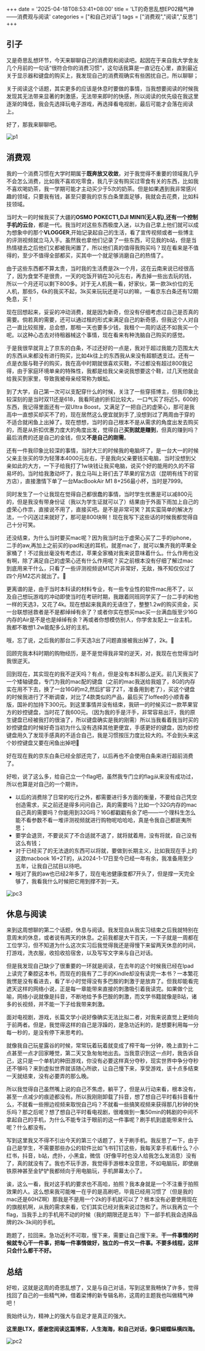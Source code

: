 +++
date = '2025-04-18T08:53:41+08:00'
title = 'LT的奇思乱想EP02精气神——消费观与阅读'
categories = ["和自己对话"]
tags = ["消费观","阅读","反思"]
+++

## 引子

又是奇思乱想环节，今天来聊聊自己的消费观和阅读吧。起因在于来自我大学舍友几个月前的一句话“很符合你的消费习惯”，这句话我算是一直记在心里，直到最近关于显示器和键盘的购买上，我发现自己的消费观确实有些困扰自己，所以聊聊；

关于阅读这个话题，其实更多的应该是休息时要做的事情，当我想要阅读的时候我发现其无法带来显著的刺激感，无法带来即时的快感，所以阅读的优先级在我这里逐渐的降低，我会先选择玩电子游戏，再选择看电视剧，最后可能才会落在阅读上。

好了，那我来聊聊吧。

![p1](/img/shu/躺平.webp)

## 消费观

我的一个消费习惯在大学时期属于**既奔放又收敛**，对于我觉得不重要的领域我几乎不会怎么消费，比如我不喜欢吃零食，我几乎没有购买过零食有关的东西，比如我不喜欢喝奶茶，我一学期可能才主动买少于5次的奶茶。但是如果遇到我非常感兴趣的领域，只要我有钱，甚至只要我的京东白条里面足够，我就会去花费，比如科技领域。

当时大一的时候我买了大疆的**OSMO POKECT1,DJI MINI1(无人机),还有一个控制手机的云台**，都是一代。我当时对这些东西极度入迷，以为自己拿上他们就可以成为想象中的那个**VLOGGER**,开始记录起自己的生活，看了宣传视频或者一些博主的评测视频就立马入手。虽然我也拿他们记录了一些东西，可见我的b站，但是当热情褪去之后他们又都被我闲置了，所以他们真的值得我购买吗？现在看来是不值得的，至少不值得全部都买，买其中一个就足够消磨自己的热情了。

由于这些东西都不算太贵，当时我的生活费是2k一个月，这在云南来说已经很高了，因为食堂不是很贵，一天的吃饭开销在30元左右，再去掉一些出去玩的钱，所以一个月还可以剩下800多。对于无人机我一看，好家伙，第一款3k价位的无人机，那些5，6k的我买不起，3k买来玩玩还是可以的嘛，一看京东白条还有12期免息，买！

现在回想起来，妥妥的冲动消费，就是因为新奇，但没有仔细考虑过自己是否真的需要。倘若真的需要，还可以通过租的形式来满足自己的新奇感，但我这个人对自己一直比较抠搜，总会想，那租一天也要多少钱，我租个一周的话还不如我买一个呢。以这种心态去对待租器械这个事情，现在看来有种洗脑自己购买的感觉。

于是我很早就背上了京东的白条，不过还好的一点是，我对于超过我能力范围太大的东西从来都没有进行购买，比如4k往上的东西我从来没有超额透支过。还有一点是衣服与鞋子的购买，我在高中时期就很喜欢买鞋，不过都没有超过800我记得，由于家庭环境单亲的特殊性，我都是给我父亲说我想要这个鞋，过几天他就会给我买到家里，导致我被母亲经常称为蜈蚣。

到了大学，自己第一次可以支配穿什么的时候，关注了一些穿搭博主，但我印象比较深刻的是当时双11还是618，我看阿迪的折扣比较大，一口气买了将近5，600的东西，我记得里面还有一双Ultra Boost，又满足了一把自己的虚荣心，那可是我高中一直想买却买不了的，现在居然这么便宜就到手了,没想到过了两周由于穿的不适合就闲鱼上出掉了。现在想想，当时的自己根本不是从需求的角度出发去购买的，而是从折扣优惠力度大的角度出发，觉得自己**买到就是赚到**，但真的赚到吗？最后消费的还是自己的金钱，但又**不是自己的刚需**。

还有一件我印象比较深的事情，当时大三的时候我的电脑坏了，是一台大一的时候父亲主张买的华为轻薄本4000元左右，于是我向父亲要钱买电脑，当时没想到父亲如此的大方，一下子给我打了1w块钱让我买电脑，说买个好的能用的久的不容易坏的。当时给我激动坏了，我立马叫上哥们去了苹果的官方店（昆明有线下的官方店），直接激情下单了一台MacBookAir M1 8+256最小杯，当时是7999。

同时发生了一个让我现在觉得自己都很蠢的事情，当时学生优惠是可以减800元的，但是我没有带身份证（我以为学生证就可以了）结果由于外面下雨加上自己的虚荣心作祟，直接说不用了，直接买吧。是不是非常可笑？其实蛮简单的解决方法，一个闪送过来就好了，那可是800块啊！现在我写下这些话的时候我都觉得自己十分可笑。

还没结束，为什么当时要买mac呢？因为我当时出于虚荣心买了二手的iphone，二手的aw,再加上之前买的ipad和送的耳机，就差mac了，就可以集齐我的苹果全家桶了！不过我丝毫没有考虑过，苹果全家桶对我来说意味着什么。什么作用也没有啊，除了满足自己的虚荣心还有什么作用呢？买之前根本没有仔细了解过mac到底用来干什么，只看了一些评测视频说M1芯片非常好，无敌，殊不知仅仅过了四个月M2芯片就出了。🤣

更离谱的是，由于当时本科读的材料专业，有一些专业性的软件mac用不了，以及自己想玩游戏的冲动即使当时在考研时期，我跟着同班同学买了一台二手的和他一样的天选3，又花了4k。现在想起来我真的无语住了，整整1.2w的购买资金，买一台联想拯救者是不是都绰绰有余了？或者你实在想买mac买一台满血版至少16G内存的Air是不是也是绰绰有余？再或者你想模仿别人，你学舍友配上一台主机，我都不敢想1.2w能配多么好的主机。

哦，忘了说，之后我的那台二手天选3出了问题直接被我出掉了，2k。🤣

回顾完我本科时期的购物经历，是不是觉得我非常的逆天，对，我现在也觉得当时我很逆天。

回到现在，其实现在的我不逆天吗？有点，但是没有本科那么逆天。前几天我买了一个矮轴键盘，专门为我的mac配的键盘（之前的mac我送给我姐了，8G的内存实在用不下去，换了一台16G的m2,然后扩容了2T，准备用到老了），买这个键盘的时候我进行了不断调查，对比了4款类似的产品，最后买了loffee的小顺青春版，国补的加持下300元。到这里事情并没有结束，我研一的时候买过一款苹果官方的妙控键盘，当时花了我600元。（因为我的手是汗手，非常容易出汗，我的原生键盘已经被我打的很油了，所以键盘确实是我的刚需）所以当我看着我当时买的妙控键盘的时候好奇当初为什么没有选择其他更便宜，手感更好的键盘，因为妙控键盘用久了发现手感真的不适合自己，我是习惯按压力度比较大的。不会到头来这个妙控键盘又要在闲鱼出掉吧🤣

好在现在我的京东白条已经全部还完了，以后再也不会使用白条来进行超前消费了。

好啦，说了这么多，给自己立一个flag吧，虽然我专门立的flag从来没有成功过，所以也算是对自己的一个期许。

- 以后的消费除了日常的吃行之外，都需要进行多方面的衡量，不要给自己凭空创造需求，买之前还是得多问问自己，真的需要吗？比如一个32G内存的mac自己真的需要吗？你能用到32G吗？16G都戳戳有余了吧——一个理科生怎么能不看参数不看一堆评测视频就进行购物呢哈哈哈，真是令我自己都匪夷所思；
- 要学会退货，不要说买了不合适就不退了，就将就着用，没有将就，自己没有这么有钱；
- 对于已经买了的无法退的东西可以将就，要做到长期主义，比如我现在手上的这款macbook 16+2T的，从2024-1-17日至今已经一年有余，我准备用至少五年，让我自己拭目以待吧。
- 哦对了我的aw也已经2年多了，现在电池健康度都7开头了，但是撑一天完全够了，我看我什么时候把它用到撑不到一天。

![pc3](/img/ys/捂嘴憋笑.webp)

## 休息与阅读

来到这周想聊的第二个话题，休息与阅读。我发现自从我实习结束之后我就特别在意周末的休息，或者说有两天的休息。之前我都是大干百天，一下子就是一周都在工位学习，但不知道为什么这次实习后我觉得我还是得慢下来留两天休息的时间，打游戏，洗衣服，收拾收拾宿舍，以及写写文字来与自己对话。

但是我发现自己缺少了很重要的一环就是阅读，在去年的这个时候我已经在Ipad上读完了秦腔这本书，而现在的我有了二手的Kindle却没有读完一本书？一本繁花我愣是没有看进去，看了半小时觉得没有多巴胺的刺激于是放弃了。但我却能看完遮天这样的网络小说，正是每一章能带来直接的刺激吸引着我读完。如果做个比喻，网络小说就像是抖音，不断地给予多巴胺的刺激，而文学书籍就像是B站，诸多的长视频，并不能一下子给我带来刺激。

面对电视剧，游戏，长篇文学小说好像确实无法比拟二者，对我来说直觉上更倾向于前两者。但是，我觉得这样的自己是浮躁的，是急功近利的，是想要利用每一分每一秒的，是没有停下来思考的。

就像我自己玩星露谷的时候，常常玩着玩着就变成了榨干每一分钟，晚上直到十二点甚至一点才回家睡觉，第二天又急匆匆地出去。当我意识到这一点时，我告诉自己，这只是一个单机的种田游戏，你没有必要这样真分夺秒，现实世界中争分夺秒还不够吗？来到虚拟世界就该随心所欲，让自己慢下来，享受游戏，该十点多结束一天就结束，没有必要弄的那么晚。

所以我觉得自己虽然嘴上说的自己不焦虑，躺平了，但是从行动来看，根本没有，甚至一点减少的痕迹都没有。所以我刚刚卸载了抖音，想了想自己平时看抖音看什么，不就看一些擦边视频来取悦自己吗？不就看一些搞笑视频来获得那几秒钟的快乐吗？那之后呢？想了想自己平时看电视剧，很难做到一集50min的韩剧的中间不拿起自己的手机，为什么不能专注于眼前的这一件事呢？刷手机到底能带来什么呢？什么都没有。

写到这里我又不得不引出今天的第三个话题了，关于刷手机。我反思了一下，由于自己是学生，不需要那些办公的软件比如飞书钉钉这些，我每天拿手机看什么？小红书，抖音，b站，虎扑，小黑盒，微信（好像平时也没人给我怎么发消息）没有了，真的就没有了。我也不玩手游，我觉得手游根本没意思，不如电脑玩，即使崩铁原神甚至金铲铲我都倾向于用电脑玩，手机屏幕太小了。

诶，这么一看，我对这手机的要求也不高哈，拍照？我本身就是一个不注重于拍照效果的人。这么想来我可能唯一在乎的是高刷吧，毕竟已经用习惯了（但是我的mac还是60HZ啊）那我是不是用一个2k的手机就可以了？根本没有必要使用现在的旗舰机啊，从我的需求来看，它们其实已经对我来说过饱和了。所以我再立一个flag，当我手上的手机用不动的时候（我的期限还是五年）下一部手机我会选择品牌的2k-3k间的手机。

跑题了，拉回来。急功近利不可取，慢下来，需要让自己慢下来。**干一件事情的时候就专心干一件事，把每一件事情做好，独立的一件又一件事。不要多线程，这样只会什么都干不好。**

## 总结

好啦，这就是这周的奇思乱想了，又是与自己对话，写到这里我畅快了许多，觉得找回了自己的一些精气神，借着梁博的新专辑名称，这周的主题我也叫做精气神吧！

我始终认为，精神上的强大与自足才是真正的强大。

**这里是LTX，感谢您阅读这篇博客，人生海海，和自己对话，像只蝴蝶纵横四海。**

![pc2](/img/jb/coffee.webp)